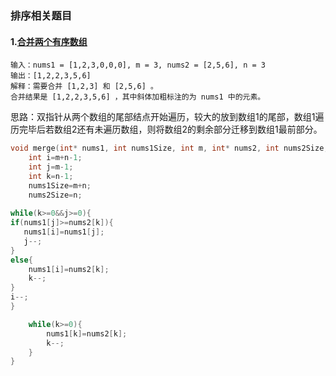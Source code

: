 ### 排序相关题目

#### 1.[合并两个有序数组](https://leetcode-cn.com/problems/merge-sorted-array/)

```
输入：nums1 = [1,2,3,0,0,0], m = 3, nums2 = [2,5,6], n = 3
输出：[1,2,2,3,5,6]
解释：需要合并 [1,2,3] 和 [2,5,6] 。
合并结果是 [1,2,2,3,5,6] ，其中斜体加粗标注的为 nums1 中的元素。
```

思路：双指针从两个数组的尾部结点开始遍历，较大的放到数组1的尾部，数组1遍历完毕后若数组2还有未遍历数组，则将数组2的剩余部分迁移到数组1最前部分。

```c
void merge(int* nums1, int nums1Size, int m, int* nums2, int nums2Size, int n){
    int i=m+n-1;
    int j=m-1;
    int k=n-1;
    nums1Size=m+n;
    nums2Size=n;
   
while(k>=0&&j>=0){
if(nums1[j]>=nums2[k]){
   nums1[i]=nums1[j];
   j--;
}
else{
    nums1[i]=nums2[k];
    k--;
}
i--;
}

    while(k>=0){
        nums1[k]=nums2[k];
        k--;
    }
}
```

